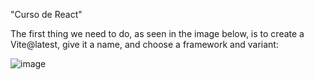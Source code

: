 "Curso de React" 

The first thing we need to do, as seen in the image below, is to create a Vite@latest, give it a name, and choose a framework and variant:

![image](https://github.com/DanielMataHerchiga/React/assets/147836579/a2287f7f-6f7e-49ba-b20f-ef96284c1140)

